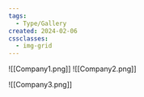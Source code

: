 ```yaml
---
tags:
  - Type/Gallery
created: 2024-02-06
cssclasses:
  - img-grid
---
```

![[Company1.png]]
![[Company2.png]]

![[Company3.png]]